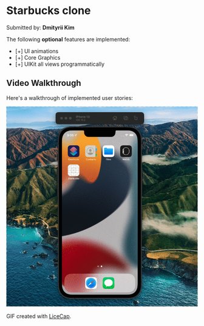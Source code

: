 # Starbucks clone

Submitted by: **Dmityrii Kim**

The following **optional** features are implemented:

* [+] UI animations
* [+] Core Graphics
* [+] UIKit all views programmatically

## Video Walkthrough

Here's a walkthrough of implemented user stories:

<img src='https://github.com/MityaKimchanskii/Starbucks/blob/main/Starbucks.gif' title='Video Walkthrough' width='' alt='Video Walkthrough' />

GIF created with [LiceCap](http://www.cockos.com/licecap/).

    



